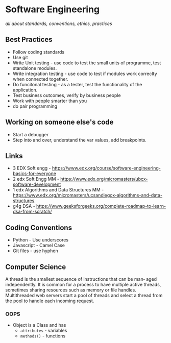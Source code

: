 # Software Engineering

*all about standards, conventions, ethics, practices*

## Best Practices

- Follow coding standards
- Use git
- Write Unit testing - use code to test the small units of programme, test standalone modules.
- Write integration testing - use code to test if modules work correclty when connected together.
- Do funcitonal testing - as a tester, test the functionality of the application.
- Test business outcomes, verify by business people
- Work with people smarter than you
- do pair programming

## Working on someone else's code

- Start a debugger
- Step into and over, understand the var values, add breakpoints.

## Links

- 3 EDX Soft engg - <https://www.edx.org/course/software-engineering-basics-for-everyone>
- 2 edx Soft Engg MM - <https://www.edx.org/micromasters/ubcx-software-development>
- 1 edx Algorithms and Data Structures MM - <https://www.edx.org/micromasters/ucsandiegox-algorithms-and-data-structures>
- g4g DSA - <https://www.geeksforgeeks.org/complete-roadmap-to-learn-dsa-from-scratch/>

## Coding Conventions

- Python - Use underscores
- Javascript - Camel Case
- Git files - use hyphen

## Computer Science

A thread is the smallest sequence of instructions that can be man‐
aged independently. It is common for a process to have multiple
active threads, sometimes sharing resources such as memory or file
handles. Multithreaded web servers start a pool of threads and
select a thread from the pool to handle each incoming request.

### OOPS

- Object is a Class and has
  - `attributes` - variables
  - `methods()` - functions
